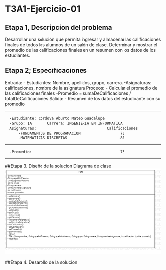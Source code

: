 # T3A1-Ejercicio-01

## Etapa 1, Descripcion del problema
Desarrollar una solución que permita ingresar y almacenar las calificaciones finales de todos los alumnos de un salón de clase. Determinar y mostrar el promedio de las calificaciones finales en un resumen con los datos de los estudiantes.

## Etapa 2; Especificaciones
Entrada:
      - Estudiantes: Nombre, apellidos, grupo, carrera.
      -Asignaturas: calificaciones, nombre de la asignatura
Proceos:
      - Calcular el promedio de las calificaciones finales
      -Promedio = sumaDeCalificaciones / totalDeCalificaciones
Salida:
      - Resumen de los datos del estudioante con su promedio
      
-----------------------------------------------------------------
      -Estudiante: Cordova Aburto Mateo Guadalupe
      -Grupo: 1A       Carrera: INGENIERIA EN INFORMATICA
      Asignaturas:                                Calificaciones
          -FUNDAMENTOS DE PROGRAMACION                  70
          -MATEMATICAS DISCRETAS                        80
------------------------------------------------------------------
      -Promedio:                                        75
------------------------------------------------------------------


##Etapa 3. Diseño de la solucion
Diagrama de clase
![](https://github.com/Matshota16/T3A1-Ejercicio-01/blob/main/T3A1.png)

##Etapa 4. Desarollo de la solucion
